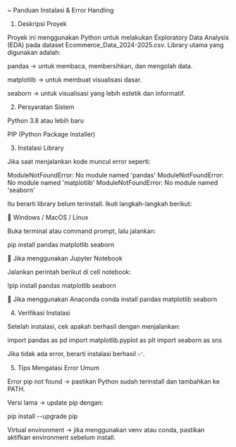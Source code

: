~ Panduan Instalasi & Error Handling
1. Deskripsi Proyek

Proyek ini menggunakan Python untuk melakukan Exploratory Data Analysis (EDA) pada dataset Ecommerce_Data_2024-2025.csv.
Library utama yang digunakan adalah:

pandas → untuk membaca, membersihkan, dan mengolah data.

matplotlib → untuk membuat visualisasi dasar.

seaborn → untuk visualisasi yang lebih estetik dan informatif.

2. Persyaratan Sistem

Python 3.8 atau lebih baru

PIP (Python Package Installer)

3. Instalasi Library

Jika saat menjalankan kode muncul error seperti:

ModuleNotFoundError: No module named 'pandas'
ModuleNotFoundError: No module named 'matplotlib'
ModuleNotFoundError: No module named 'seaborn'


Itu berarti library belum terinstall.
Ikuti langkah-langkah berikut:

🔹 Windows / MacOS / Linux

Buka terminal atau command prompt, lalu jalankan:

pip install pandas matplotlib seaborn

🔹 Jika menggunakan Jupyter Notebook

Jalankan perintah berikut di cell notebook:

!pip install pandas matplotlib seaborn

🔹 Jika menggunakan Anaconda
conda install pandas matplotlib seaborn

4. Verifikasi Instalasi

Setelah instalasi, cek apakah berhasil dengan menjalankan:

import pandas as pd
import matplotlib.pyplot as plt
import seaborn as sns


Jika tidak ada error, berarti instalasi berhasil ✅.

5. Tips Mengatasi Error Umum

Error pip not found → pastikan Python sudah terinstall dan tambahkan ke PATH.

Versi lama → update pip dengan:

pip install --upgrade pip


Virtual environment → jika menggunakan venv atau conda, pastikan aktifkan environment sebelum install.
